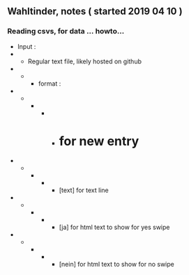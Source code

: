 Wahltinder, notes 
( started 2019 04 10 )
--------------------------

### Reading csvs, for data … howto… 

- Input : 
- - Regular text file, likely hosted on github 
- - - format : 
- - - -   - # for new entry 
- - - -   - [text] for text line 
- - - -   - [ja] for html text to show for yes swipe
- - - -   - [nein] for html text to show for no swipe
